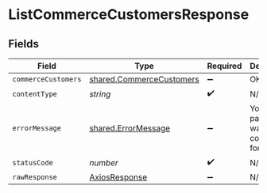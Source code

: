 # ListCommerceCustomersResponse


## Fields

| Field                                                                | Type                                                                 | Required                                                             | Description                                                          |
| -------------------------------------------------------------------- | -------------------------------------------------------------------- | -------------------------------------------------------------------- | -------------------------------------------------------------------- |
| `commerceCustomers`                                                  | [shared.CommerceCustomers](../../models/shared/commercecustomers.md) | :heavy_minus_sign:                                                   | OK                                                                   |
| `contentType`                                                        | *string*                                                             | :heavy_check_mark:                                                   | N/A                                                                  |
| `errorMessage`                                                       | [shared.ErrorMessage](../../models/shared/errormessage.md)           | :heavy_minus_sign:                                                   | Your `query` parameter was not correctly formed                      |
| `statusCode`                                                         | *number*                                                             | :heavy_check_mark:                                                   | N/A                                                                  |
| `rawResponse`                                                        | [AxiosResponse](https://axios-http.com/docs/res_schema)              | :heavy_minus_sign:                                                   | N/A                                                                  |